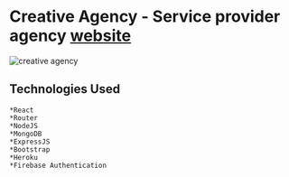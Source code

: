 # Creative Agency - Service provider agency [website](https://creative-agency1.netlify.app/)

![creative agency](https://i.ibb.co/hmVYNyG/Capture.png)

## Technologies Used 
    *React
    *Router
    *NodeJS
    *MongoDB
    *ExpressJS 
    *Bootstrap
    *Heroku 
	*Firebase Authentication
